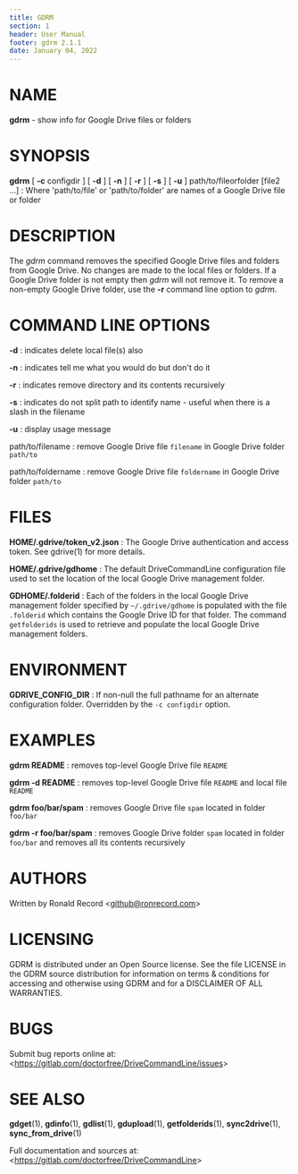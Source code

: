 ```yaml
---
title: GDRM
section: 1
header: User Manual
footer: gdrm 2.1.1
date: January 04, 2022
---
```

# NAME
**gdrm** - show info for Google Drive files or folders

# SYNOPSIS
**gdrm** [ **-c** configdir ] [ **-d** ] [ **-n** ] [ **-r** ] [ **-s** ] [ **-u** ] path/to/fileorfolder [file2 ...]
: Where 'path/to/file' or 'path/to/folder' are names of a Google Drive file or folder

# DESCRIPTION
The *gdrm* command removes the specified Google Drive files and folders
from Google Drive. No changes are made to the local files or folders.
If a Google Drive folder is not empty then *gdrm* will not remove it.
To remove a non-empty Google Drive folder, use the **-r** command line
option to *gdrm*.

# COMMAND LINE OPTIONS
**-d**
: indicates delete local file(s) also

**-n**
: indicates tell me what you would do but don't do it

**-r**
: indicates remove directory and its contents recursively

**-s**
: indicates do not split path to identify name - useful when there is a slash in the filename

**-u**
: display usage message

path/to/filename
: remove Google Drive file `filename` in Google Drive folder `path/to`

path/to/foldername
: remove Google Drive file `foldername` in Google Drive folder `path/to`

# FILES
**HOME/.gdrive/token_v2.json**
: The Google Drive authentication and access token. See gdrive(1) for more details.

**HOME/.gdrive/gdhome**
: The default DriveCommandLine configuration file used to set the location of
the local Google Drive management folder.

**GDHOME/.folderid**
: Each of the folders in the local Google Drive management folder specified by
`~/.gdrive/gdhome` is populated with the file `.folderid` which contains the
Google Drive ID for that folder. The command `getfolderids` is used to retrieve
and populate the local Google Drive management folders.

# ENVIRONMENT
**GDRIVE_CONFIG_DIR**
: If non-null the full pathname for an alternate configuration folder.
Overridden by the `-c configdir` option.

# EXAMPLES
**gdrm README**
: removes top-level Google Drive file `README`

**gdrm -d README**
: removes top-level Google Drive file `README` and local file `README`

**gdrm foo/bar/spam**
: removes Google Drive file `spam` located in folder `foo/bar`

**gdrm -r foo/bar/spam**
: removes Google Drive folder `spam` located in folder `foo/bar` and removes all its contents recursively

# AUTHORS
Written by Ronald Record &lt;github@ronrecord.com&gt;

# LICENSING
GDRM is distributed under an Open Source license.
See the file LICENSE in the GDRM source distribution
for information on terms &amp; conditions for accessing and
otherwise using GDRM and for a DISCLAIMER OF ALL WARRANTIES.

# BUGS
Submit bug reports online at: &lt;https://gitlab.com/doctorfree/DriveCommandLine/issues&gt;

# SEE ALSO
**gdget**(1), **gdinfo**(1), **gdlist**(1), **gdupload**(1), **getfolderids**(1), **sync2drive**(1), **sync_from_drive**(1)

Full documentation and sources at: &lt;https://gitlab.com/doctorfree/DriveCommandLine&gt;

